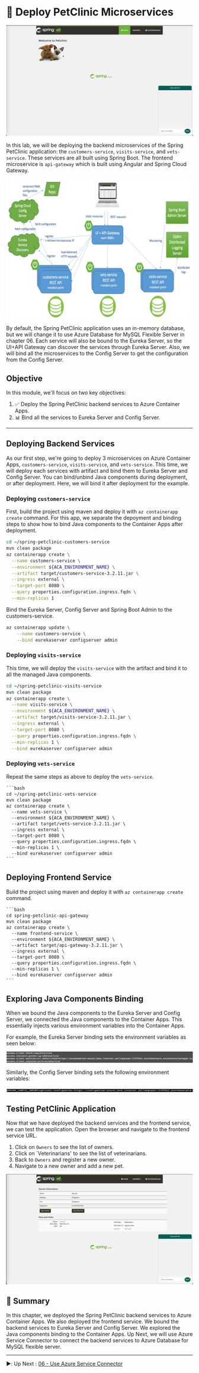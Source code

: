 # :rocket: Deploy PetClinic Microservices

![PetClinic Application](images/frontend-1.png)

In this lab, we will be deploying the backend microservices of the Spring PetClinic application: the
`customers-service`, `visits-service`, and `vets-service`. These services are all built using Spring Boot. The frontend
microservice is `api-gateway` which is built using Angular and Spring Cloud Gateway.

![PetClinic Spring Apps](images/petclinic.png)

By default, the Spring PetClinic application uses an in-memory database, but we will change it to use Azure Database for
MySQL
Flexible Server in chapter 06. Each service will also be bound to the Eureka Server, so the UI+API Gateway can discover
the services through Eureka Server. Also, we will bind all the microservices to the Config Server to get the
configuration from the Config Server.

## Objective

In this module, we'll focus on two key objectives:

1. :white_check_mark: Deploy the Spring PetClinic backend services to Azure Container Apps.
2. :bar_chart: Bind all the services to Eureka Server and Config Server.

---

## Deploying Backend Services

As our first step, we're going to deploy 3 microservices on Azure Container Apps, `customers-service`, `visits-service`,
and `vets-service`. This
time, we will deploy each services with artifact and bind them to Eureka Server and Config Server. You can bind/unbind
Java components during deployment, or after deployment. Here, we will bind it after deployment for the example.

### Deploying `customers-service`

First, build the project using maven and deploy it with `az containerapp create` command. For this app, we separate the
depoyment and binding steps to show how to bind Java components to the Container Apps after deployment.

```bash
cd ~/spring-petclinic-customers-service
mvn clean package
az containerapp create \
  --name customers-service \
  --environment ${ACA_ENVIRONMENT_NAME} \
  --artifact target/customers-service-3.2.11.jar \
  --ingress external \
  --target-port 8080 \
  --query properties.configuration.ingress.fqdn \
  --min-replicas 1
```

Bind the Eureka Server, Config Server and Spring Boot Admin to the customers-service.

```bash
az containerapp update \
    --name customers-service \
    --bind eurekaserver configserver admin
```

### Deploying `visits-service`

This time, we will deploy the `visits-service` with the artifact and bind it to all the managed Java components.

```bash
cd ~/spring-petclinic-visits-service
mvn clean package
az containerapp create \
  --name visits-service \
  --environment ${ACA_ENVIRONMENT_NAME} \
  --artifact target/visits-service-3.2.11.jar \
  --ingress external \
  --target-port 8080 \
  --query properties.configuration.ingress.fqdn \
  --min-replicas 1 \
  --bind eurekaserver configserver admin
```

### Deploying `vets-service`

Repeat the same steps as above to deploy the `vets-service`.

    ```bash
    cd ~/spring-petclinic-vets-service
    mvn clean package
    az containerapp create \
      --name vets-service \
      --environment ${ACA_ENVIRONMENT_NAME} \
      --artifact target/vets-service-3.2.11.jar \
      --ingress external \
      --target-port 8080 \
      --query properties.configuration.ingress.fqdn \
      --min-replicas 1 \
      --bind eurekaserver configserver admin
    ```

## Deploying Frontend Service

Build the project using maven and deploy it with `az containerapp create` command.

    ```bash
    cd spring-petclinic-api-gateway
    mvn clean package
    az containerapp create \
      --name frontend-service \
      --environment ${ACA_ENVIRONMENT_NAME} \
      --artifact target/api-gateway-3.2.11.jar \
      --ingress external \
      --target-port 8080 \
      --query properties.configuration.ingress.fqdn \
      --min-replicas 1 \
      --bind eurekaserver configserver admin
    ```

## Exploring Java Components Binding

When we bound the Java components to the Eureka Server and Config Server, we connected the Java components to the
Container Apps. This essentially injects various environment variables into the Container Apps.

For example, the Eureka Server binding sets the environment variables as seen below:

![Eureka Env Variables](images/eureka-1.png)

Similarly, the Config Server binding sets the following environment variables:

![Config Server Env Variables](images/config-1.png)

## Testing PetClinic Application

Now that we have deployed the backend services and the frontend service, we can test the application. Open the browser and navigate to the frontend service URL.

1. Click on `Owners` to see the list of owners.
2. Click on `Veterinarians' to see the list of veterinarians.
3. Back to  `Owners` and register a new owner.
4. Navigate to a new owner and add a new pet.

![Test PetClinic](images/frontend-2.png)

## :notebook_with_decorative_cover: Summary

In this chapter, we deployed the Spring PetClinic backend services to Azure Container Apps. We also deployed the
frontend
service. We bound the backend services to Eureka Server and Config Server. We explored the Java components binding to
the Container Apps. Up Next, we will use Azure Service Connector to connect the backend services to Azure Database for
MySQL flexible server.

---

:arrow_forward::️ Up Next : [06 - Use Azure Service Connector](../06-use-service-connector/README.md)
